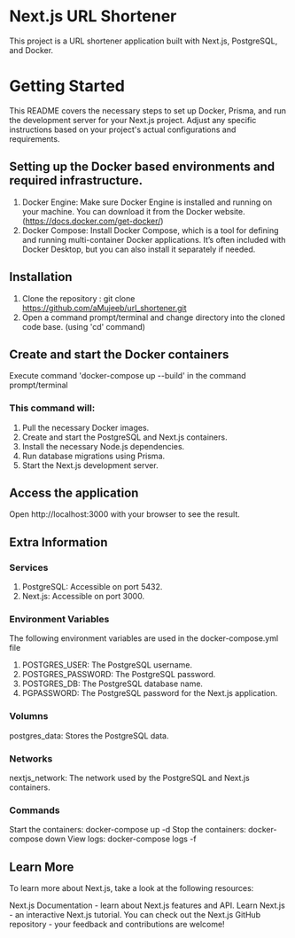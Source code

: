 # Next.js URL Shortener

This project is a URL shortener application built with Next.js, PostgreSQL, and Docker.

# Getting Started

This README covers the necessary steps to set up Docker, Prisma, and run the development server for your Next.js project. Adjust any specific instructions based on your project's actual configurations and requirements.
  
## Setting up the Docker based environments and required infrastructure.

  1. Docker Engine: Make sure Docker Engine is installed and running on your machine. You can download it from the Docker website.(https://docs.docker.com/get-docker/)
  2. Docker Compose: Install Docker Compose, which is a tool for defining and running multi-container Docker applications. It’s often included with Docker Desktop, but you can also install it separately if needed.

## Installation

  1. Clone the repository : git clone https://github.com/aMujeeb/url_shortener.git
  2. Open a command prompt/terminal and change directory into the cloned code base. (using 'cd' command)

## Create and start the Docker containers

Execute command 'docker-compose up --build' in the command prompt/terminal
  
### This command will:
  1. Pull the necessary Docker images.
  2. Create and start the PostgreSQL and Next.js containers.
  3. Install the necessary Node.js dependencies.
  4. Run database migrations using Prisma.
  5. Start the Next.js development server.

## Access the application
  
  Open http://localhost:3000 with your browser to see the result.

## Extra Information
### Services  
  1. PostgreSQL: Accessible on port 5432.
2. Next.js: Accessible on port 3000.

### Environment Variables
The following environment variables are used in the docker-compose.yml file
  1. POSTGRES_USER: The PostgreSQL username.
  2. POSTGRES_PASSWORD: The PostgreSQL password.
  3. POSTGRES_DB: The PostgreSQL database name.
  4. PGPASSWORD: The PostgreSQL password for the Next.js application.

### Volumns
  postgres_data: Stores the PostgreSQL data.

### Networks
  nextjs_network: The network used by the PostgreSQL and Next.js containers.

### Commands
  Start the containers: docker-compose up -d
  Stop the containers: docker-compose down
  View logs: docker-compose logs -f

## Learn More
  To learn more about Next.js, take a look at the following resources:

  Next.js Documentation - learn about Next.js features and API.
  Learn Next.js - an interactive Next.js tutorial.
  You can check out the Next.js GitHub repository - your feedback and contributions are welcome!
